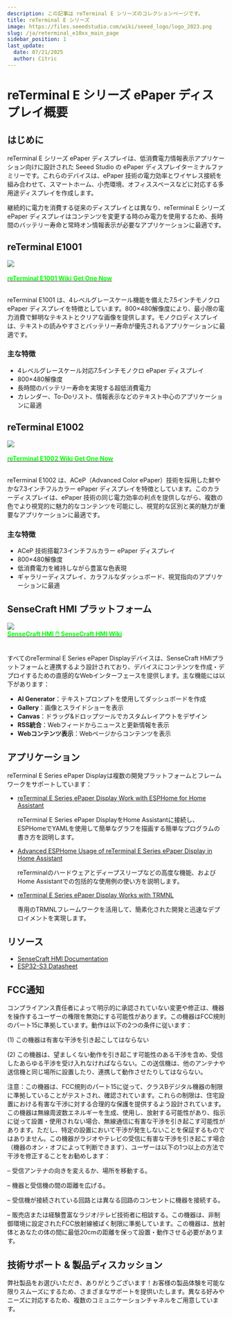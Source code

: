 ```yaml
---
description: この記事は reTerminal E シリーズのコレクションページです。
title: reTerminal E シリーズ
image: https://files.seeedstudio.com/wiki/seeed_logo/logo_2023.png
slug: /ja/reterminal_e10xx_main_page
sidebar_position: 1
last_update:
  date: 07/21/2025
  author: Citric
---
```


# reTerminal E シリーズ ePaper ディスプレイ概要

## はじめに

reTerminal E シリーズ ePaper ディスプレイは、低消費電力情報表示アプリケーション向けに設計された Seeed Studio の ePaper ディスプレイターミナルファミリーです。これらのデバイスは、ePaper 技術の電力効率とワイヤレス接続を組み合わせて、スマートホーム、小売環境、オフィススペースなどに対応する多用途ディスプレイを作成します。

継続的に電力を消費する従来のディスプレイとは異なり、reTerminal E シリーズ ePaper ディスプレイはコンテンツを変更する時のみ電力を使用するため、長時間のバッテリー寿命と常時オン情報表示が必要なアプリケーションに最適です。


## reTerminal E1001

<div style={{textAlign:'center'}}><img src="https://files.seeedstudio.com/wiki/reterminal_e10xx/img/24.jpg" style={{width:700, height:'auto'}}/></div><br />

<div class="get_one_now_container" style={{textAlign: 'center'}}>
  <a class="get_one_now_item" href="https://wiki.seeedstudio.com/ja/getting_started_with_reterminal_e1001" target="_blank" rel="noopener noreferrer">
    <strong><span><font color={'FFFFFF'} size={"4"}>reTerminal E1001 Wiki</font></span></strong>
  </a>
  <a class="get_one_now_item" href="https://www.seeedstudio.com/reTerminal-E1001-p-6534.html" target="_blank" rel="noopener noreferrer">
    <strong><span><font color={'FFFFFF'} size={"4"}>Get One Now</font></span></strong>
  </a>
</div><br />

reTerminal E1001 は、4レベルグレースケール機能を備えた7.5インチモノクロ ePaper ディスプレイを特徴としています。800×480解像度により、最小限の電力消費で鮮明なテキストとクリアな画像を提供します。モノクロディスプレイは、テキストの読みやすさとバッテリー寿命が優先されるアプリケーションに最適です。

### 主な特徴

- 4レベルグレースケール対応7.5インチモノクロ ePaper ディスプレイ
- 800×480解像度
- 長時間のバッテリー寿命を実現する超低消費電力
- カレンダー、To-Doリスト、情報表示などのテキスト中心のアプリケーションに最適

## reTerminal E1002

<div style={{textAlign:'center'}}><img src="https://files.seeedstudio.com/wiki/reterminal_e10xx/img/25.jpg" style={{width:700, height:'auto'}}/></div><br />

<div class="get_one_now_container" style={{textAlign: 'center'}}>
  <a class="get_one_now_item" href="https://wiki.seeedstudio.com/ja/getting_started_with_reterminal_e1002" target="_blank" rel="noopener noreferrer">
    <strong><span><font color={'FFFFFF'} size={"4"}>reTerminal E1002 Wiki</font></span></strong>
  </a>
  <a class="get_one_now_item" href="https://www.seeedstudio.com/reTerminal-E1002-p-6533.html" target="_blank" rel="noopener noreferrer">
    <strong><span><font color={'FFFFFF'} size={"4"}>Get One Now</font></span></strong>
  </a>
</div><br />


reTerminal E1002 は、ACeP（Advanced Color ePaper）技術を採用した鮮やかな7.3インチフルカラー ePaper ディスプレイを特徴としています。このカラーディスプレイは、ePaper 技術の同じ電力効率の利点を提供しながら、複数の色でより視覚的に魅力的なコンテンツを可能にし、視覚的な区別と美的魅力が重要なアプリケーションに最適です。

### 主な特徴

- ACeP 技術搭載7.3インチフルカラー ePaper ディスプレイ
- 800×480解像度
- 低消費電力を維持しながら豊富な色表現
- ギャラリーディスプレイ、カラフルなダッシュボード、視覚指向のアプリケーションに最適

## SenseCraft HMI プラットフォーム

<div style={{textAlign:'center'}}><img src="https://files.seeedstudio.com/wiki/reterminal_e10xx/img/23.png" style={{width:1000, height:'auto'}}/></div>

<div class="get_one_now_container" style={{textAlign: 'center'}}>
    <a class="get_one_now_item" href="https://sensecraft.seeed.cc/hmi" target="_blank" rel="noopener noreferrer">
            <strong><span><font color={'FFFFFF'} size={"4"}> SenseCraft HMI 🖱️</font></span></strong>
    </a>
    <a class="get_one_now_item" href="https://wiki.seeedstudio.com/ja/sensecraft_hmi_overview" target="_blank" rel="noopener noreferrer">
            <strong><span><font color={'FFFFFF'} size={"4"}> SenseCraft HMI Wiki</font></span></strong>
  </a>
</div><br />

すべてのreTerminal E Series ePaper Displayデバイスは、SenseCraft HMIプラットフォームと連携するよう設計されており、デバイスにコンテンツを作成・デプロイするための直感的なWebインターフェースを提供します。主な機能には以下があります：

- **AI Generator**：テキストプロンプトを使用してダッシュボードを作成
- **Gallery**：画像とスライドショーを表示
- **Canvas**：ドラッグ&ドロップツールでカスタムレイアウトをデザイン
- **RSS統合**：Webフィードからニュースと更新情報を表示
- **Webコンテンツ表示**：Webページからコンテンツを表示

## アプリケーション

reTerminal E Series ePaper Displayは複数の開発プラットフォームとフレームワークをサポートしています：

- [reTerminal E Series ePaper Display Work with ESPHome for Home Assistant](https://wiki.seeedstudio.com/ja/reterminal_e10xx_with_esphome)

  reTerminal E Series ePaper DisplayをHome Assistantに接続し、ESPHomeでYAMLを使用して簡単なグラフを描画する簡単なプログラムの書き方を説明します。

- [Advanced ESPHome Usage of reTerminal E Series ePaper Display in Home Assistant](https://wiki.seeedstudio.com/ja/reterminal_e10xx_with_esphome_advanced)

  reTerminalのハードウェアとディープスリープなどの高度な機能、およびHome Assistantでの包括的な使用例の使い方を説明します。

- [reTerminal E Series ePaper Display Works with TRMNL](https://wiki.seeedstudio.com/ja/reterminal_e10xx_trmnl)

  専用のTRMNLフレームワークを活用して、簡素化された開発と迅速なデプロイメントを実現します。

<!-- - [GxEPD2 Library Support](https://wiki.seeedstudio.com/ja/reTerminal_GxEPD2)
Leverage the powerful GxEPD2 library for advanced ePaper display control and rendering.

- [LVGL + SquareLine Studio](https://wiki.seeedstudio.com/ja/reTerminal_LVGL_SquareLine)
Create rich graphical interfaces using LVGL and the visual SquareLine Studio designer. -->

## リソース

- [SenseCraft HMI Documentation](https://wiki.seeedstudio.com/ja/sensecraft_hmi_overview/)
- [ESP32-S3 Datasheet](https://files.seeedstudio.com/wiki/SeeedStudio-XIAO-ESP32S3/res/esp32-s3_datasheet.pdf)
<!-- - [GitHub Repository](/ja/reterminal_e10xx_main_page) -->

## FCC通知

コンプライアンス責任者によって明示的に承認されていない変更や修正は、機器を操作するユーザーの権限を無効にする可能性があります。この機器はFCC規則のパート15に準拠しています。動作は以下の2つの条件に従います：

(1) この機器は有害な干渉を引き起こしてはならない

(2) この機器は、望ましくない動作を引き起こす可能性のある干渉を含め、受信したあらゆる干渉を受け入れなければならない。この送信機は、他のアンテナや送信機と同じ場所に設置したり、連携して動作させたりしてはならない。

注意：この機器は、FCC規則のパート15に従って、クラスBデジタル機器の制限に準拠していることがテストされ、確認されています。これらの制限は、住宅設置における有害な干渉に対する合理的な保護を提供するよう設計されています。この機器は無線周波数エネルギーを生成、使用し、放射する可能性があり、指示に従って設置・使用されない場合、無線通信に有害な干渉を引き起こす可能性があります。ただし、特定の設置において干渉が発生しないことを保証するものではありません。この機器がラジオやテレビの受信に有害な干渉を引き起こす場合（機器のオン・オフによって判断できます）、ユーザーは以下の1つ以上の方法で干渉を修正することをお勧めします：

– 受信アンテナの向きを変えるか、場所を移動する。

– 機器と受信機の間の距離を広げる。

– 受信機が接続されている回路とは異なる回路のコンセントに機器を接続する。

– 販売店または経験豊富なラジオ/テレビ技術者に相談する。この機器は、非制御環境に設定されたFCC放射線被ばく制限に準拠しています。この機器は、放射体とあなたの体の間に最低20cmの距離を保って設置・動作させる必要があります。

## 技術サポート & 製品ディスカッション

弊社製品をお選びいただき、ありがとうございます！お客様の製品体験を可能な限りスムーズにするため、さまざまなサポートを提供いたします。異なる好みやニーズに対応するため、複数のコミュニケーションチャネルをご用意しています。

<div class="table-center">
  <div class="button_tech_support_container">
  <a href="https://forum.seeedstudio.com/" class="button_forum"></a> 
  <a href="https://www.seeedstudio.com/contacts" class="button_email"></a>
  </div>

  <div class="button_tech_support_container">
  <a href="https://discord.gg/eWkprNDMU7" class="button_discord"></a> 
  <a href="https://github.com/Seeed-Studio/wiki-documents/discussions/69" class="button_discussion"></a>
  </div>
</div>


